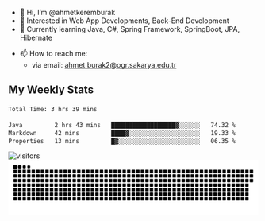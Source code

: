 - 👋 Hi, I’m @ahmetkeremburak
- 👀 Interested in Web App Developments, Back-End Development
- 🌱 Currently learning Java, C#, Spring Framework, SpringBoot, JPA, Hibernate
<!---
- :book: Currently reading "[Guin Saga](https://en.wikipedia.org/wiki/Guin_Saga)"
- :tv: Currently playing "[Euro Truck Simulator 2](https://en.wikipedia.org/wiki/Euro_Truck_Simulator_2)"
--->
- 📫 How to reach me:  
  - via email: ahmet.burak2@ogr.sakarya.edu.tr
<!---
- 💞️ I’m looking to collaborate on ...
--->

<!---
ahmetkeremburak/ahmetkeremburak is a ✨ special ✨ repository because its `README.md` (this file) appears on your GitHub profile.
You can click the Preview link to take a look at your changes.
--->
## My Weekly Stats
<!--START_SECTION:waka-->

```text
Total Time: 3 hrs 39 mins

Java         2 hrs 43 mins   ██████████████████▓░░░░░░   74.32 %
Markdown     42 mins         ████▓░░░░░░░░░░░░░░░░░░░░   19.33 %
Properties   13 mins         █▓░░░░░░░░░░░░░░░░░░░░░░░   06.35 %
```

<!--END_SECTION:waka-->
![visitors](https://visitor-badge.glitch.me/badge?page_id=ahmetkeremburak&left_color=red&right_color=green) <a href="https://github.com/ahmetkeremburak"><img src="contributions.svg"></a>

